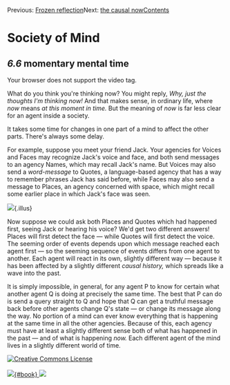 <div class="chapnav">

<span class="prev">Previous: [Frozen
reflection](./som-6.5.html)</span><span class="next">Next: [the causal
now](./som-6.7.html)</span><span
class="contents">[Contents](index.html)</span>
<div class="titlebar">

Society of Mind
===============

</div>

</div>

*6.6* momentary mental time
---------------------------

Your browser does not support the video tag.

What do you think you're thinking now? You might reply, *Why, just the
thoughts I'm thinking now!* And that makes sense, in ordinary life,
where *now* means *at this moment in time.* But the meaning of *now* is
far less clear for an agent inside a society.

It takes some time for changes in one part of a mind to affect the other
parts. There's always some delay.

For example, suppose you meet your friend Jack. Your agencies for Voices
and Faces may recognize Jack's voice and face, and both send messages to
an agency Names, which may recall Jack's name. But Voices may also send
a *word-message* to Quotes, a language-based agency that has a way to
remember phrases Jack has said before, while Faces may also send a
message to Places, an agency concerned with space, which might recall
some earlier place in which Jack's face was seen.

![](./illus/ch6/6-2.png){.illus}

Now suppose we could ask both Places and Quotes which had happened
first, seeing Jack or hearing his voice? We'd get two different answers!
Places will first detect the face — while Quotes will first detect the
voice. The seeming order of events depends upon which message reached
each agent first — so the seeming sequence of events differs from one
agent to another. Each agent will react in its own, slightly different
way — because it has been affected by a slightly different *causal
history,* which spreads like a wave into the past.

It is simply impossible, in general, for any agent P to know for certain
what another agent Q is doing at precisely the same time. The best that
P can do is send a query straight to Q and hope that Q can get a
truthful message back before other agents change Q's state — or change
its message along the way. No portion of a mind can ever know everything
that is happening at the same time in all the other agencies. Because of
this, each agency must have at least a slightly different sense both of
what has happened in the past — and of what is happening *now.* Each
different agent of the mind lives in a slightly different world of time.

<div class="footer">

[![Creative Commons
License](http://i.creativecommons.org/l/by-nc-sa/3.0/80x15.png)](http://creativecommons.org/licenses/by-nc-sa/3.0/deed.en_US)\
\
[![](./images/som_book.jpeg){#book}
![](./images/a_logo_17.gif)](http://www.amazon.com/gp/product/0671657135?ie=UTF8&camp=1789&creativeASIN=0671657135&linkCode=xm2&tag=marvinminsky)

</div>
